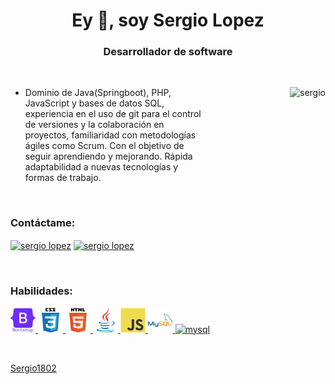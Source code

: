 <h1 align="center">Ey 👋, soy Sergio Lopez</h1>
<h3 align="center">Desarrollador de software</h3>

<br>

<p><img align="right" src="https://github.com/Adam-pw/Adam-pw/blob/main/animation_500_kxa883sd.gif" alt="sergio" /></p>

<div style="width: 310px;">

- Dominio de Java(Springboot), PHP, JavaScript y bases de datos SQL, experiencia en el uso de git para el control de versiones y la colaboración en proyectos, familiaridad con metodologías ágiles como Scrum.
  Con el objetivo de seguir aprendiendo y mejorando. Rápida adaptabilidad a nuevas tecnologías y formas de trabajo.

</div>
<br>

<h3 align="left">Contáctame:</h3>
<p align="left">
  <a href="https://www.linkedin.com/in/sergiolopez18/" target="blank"><img align="center"
      src="https://raw.githubusercontent.com/rahuldkjain/github-profile-readme-generator/master/src/images/icons/Social/linked-in-alt.svg"
      alt="sergio lopez" height="30" width="40" /></a>
    <a href="mailto:Sergiolopez1802@gmail.com" target="blank"><img align="center"
      src=""
      alt="sergio lopez" height="30" width="40" /></a>
</p>
<br>
<h3 align="left">Habilidades:</h3>
<p align="left"> <a href="https://getbootstrap.com" target="_blank" rel="noreferrer">
    <img src="https://raw.githubusercontent.com/devicons/devicon/master/icons/bootstrap/bootstrap-plain-wordmark.svg"
      alt="bootstrap" width="40" height="40" /> </a> 
    <a href="https://www.w3schools.com/css/" target="_blank"
    rel="noreferrer"> <img
      src="https://raw.githubusercontent.com/devicons/devicon/master/icons/css3/css3-original-wordmark.svg" alt="css3"
      width="40" height="40" /> </a>
    <a href="https://www.w3.org/html/" target="_blank" rel="noreferrer"> <img
      src="https://raw.githubusercontent.com/devicons/devicon/master/icons/html5/html5-original-wordmark.svg"
      alt="html5" width="40" height="40" /> </a>
    <a href="https://www.java.com" target="_blank" rel="noreferrer"> <img
      src="https://raw.githubusercontent.com/devicons/devicon/master/icons/java/java-original.svg" alt="java" width="40"
      height="40" /> </a>
    <a href="https://developer.mozilla.org/en-US/docs/Web/JavaScript" target="_blank"
    rel="noreferrer"> <img
      src="https://raw.githubusercontent.com/devicons/devicon/master/icons/javascript/javascript-original.svg"
      alt="javascript" width="40" height="40" /> </a>
    <a href="https://www.mysql.com/" target="_blank" rel="noreferrer"> <img
      src="https://raw.githubusercontent.com/devicons/devicon/master/icons/mysql/mysql-original-wordmark.svg"
      alt="mysql" width="40" height="40" /> </a>
   <a href="" target="_blank" rel="noreferrer"> <img
      src="https://www.vectorlogo.zone/logos/git-scm/git-scm-icon.svg"
      alt="mysql" width="40" height="40" /> </a>
      </p>

<br>

[Sergio1802](https://github.com/Sergio1802)
